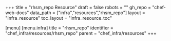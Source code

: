 +++
title = "rhsm_repo Resource"
draft = false
robots = ""
gh_repo = "chef-web-docs"
data_path = ["infra","resources","rhsm_repo"]
layout = "infra_resource"
toc_layout = "infra_resource_toc"

[menu]
  [menu.infra]
    title = "rhsm_repo"
    identifier = "chef_infra/resources/rhsm_repo"
    parent = "chef_infra/resources"
+++

<!-- The contents of this page are automatically generated from the rhsm_repo.yaml file in the data/infra/resources directory. -->
<!-- To suggest a change, edit the https://github.com/chef/chef/blob/main/lib/chef/resource/rhsm_repo.rb file and submit a pull request to the https://github.com/chef/chef repository. -->
<!-- markdownlint-disable-file -->
